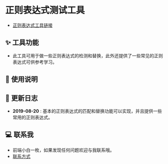 # 正则表达式测试工具 
- [正则表达式工具链接](https://happycoding1024.github.io/FrontendLearningTool/src/regulationExpression.html)

## ✨ 工具功能
- 此工具可用于做一些正则表达式的检测和替换，此外还提供了一些常见的正则表达式可供参考学习。

## 📖 使用说明


## 🔔 更新日志
- **2019-08-20** : 基本的正则表达式的匹配和替换功能可以实现，并且提供一些常用的正则表达式。

## 💻 联系我
- 前端小白一枚，如果发现任何问题欢迎与我联系哦。
- [联系方式](https://happyCoding1024.github.io/FrontendLearningTool/file/联系方式/联系方式.html)
